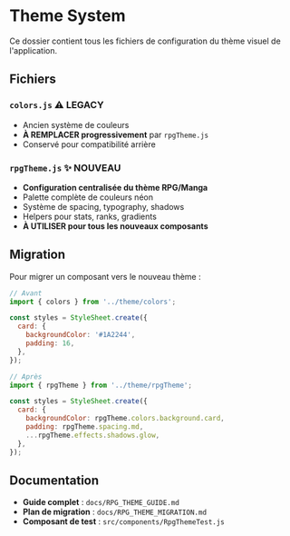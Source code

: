 # Theme System

Ce dossier contient tous les fichiers de configuration du thème visuel de l'application.

## Fichiers

### `colors.js` ⚠️ LEGACY
- Ancien système de couleurs
- **À REMPLACER progressivement** par `rpgTheme.js`
- Conservé pour compatibilité arrière

### `rpgTheme.js` ✨ NOUVEAU
- **Configuration centralisée du thème RPG/Manga**
- Palette complète de couleurs néon
- Système de spacing, typography, shadows
- Helpers pour stats, ranks, gradients
- **À UTILISER pour tous les nouveaux composants**

## Migration

Pour migrer un composant vers le nouveau thème :

```javascript
// Avant
import { colors } from '../theme/colors';

const styles = StyleSheet.create({
  card: {
    backgroundColor: '#1A2244',
    padding: 16,
  },
});

// Après
import { rpgTheme } from '../theme/rpgTheme';

const styles = StyleSheet.create({
  card: {
    backgroundColor: rpgTheme.colors.background.card,
    padding: rpgTheme.spacing.md,
    ...rpgTheme.effects.shadows.glow,
  },
});
```

## Documentation

- **Guide complet** : `docs/RPG_THEME_GUIDE.md`
- **Plan de migration** : `docs/RPG_THEME_MIGRATION.md`
- **Composant de test** : `src/components/RpgThemeTest.js`
